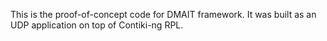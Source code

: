 This is the proof-of-concept code for DMAIT framework.
It was built as an UDP application on top of Contiki-ng RPL.